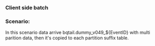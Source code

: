 ### Client side batch 

### Scenario:

In this scenario data arrive bqtail.dummy_v049_${EventID} with multi parition data,
then it's copied to each partition suffix table.